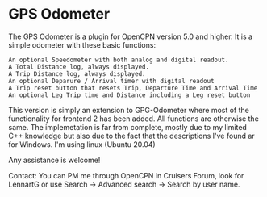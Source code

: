 # GPS Odometer

The GPS Odometer is a plugin for OpenCPN version 5.0 and higher. It is a simple odometer with these basic functions:

    An optional Speedometer with both analog and digital readout.
    A Total Distance log, always displayed.
    A Trip Distance log, always displayed.
    An optional Deparure / Arrival timer with digital readout
    A Trip reset button that resets Trip, Departure Time and Arrival Time
    An optional Leg Trip time and Distance including a Leg reset button

This version is simply an extension to GPG-Odometer where most of the functionality for frontend 2 has been added. All functions are otherwise the same.
The implemetation is far from complete, mostly due to my limited C++ knowledge but also due to the fact that the descriptions I've found ar for Windows. I'm using linux (Ubuntu 20.04)

Any assistance is welcome!

Contact: You can PM me through OpenCPN in Cruisers Forum, look for LennartG or use Search -> Advanced search -> Search by user name.

